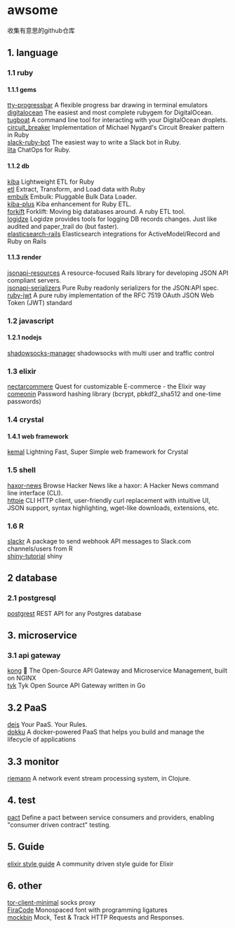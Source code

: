 # awsome
收集有意思的github仓库


## 1. language
### 1.1 ruby

#### 1.1.1 gems

[tty-progressbar](https://github.com/piotrmurach/tty-progressbar) A flexible progress bar drawing in terminal emulators  
[digitalocean](https://github.com/motdotla/digitalocean) The easiest and most complete rubygem for DigitalOcean.  
[tugboat](https://github.com/pearkes/tugboat)  A command line tool for interacting with your DigitalOcean droplets.  
[circuit_breaker](https://github.com/wsargent/circuit_breaker)  Implementation of Michael Nygard's Circuit Breaker pattern in Ruby  
[slack-ruby-bot](https://github.com/dblock/slack-ruby-bot)  The easiest way to write a Slack bot in Ruby.   
[lita](https://github.com/litaio/lita)  ChatOps for Ruby. 

#### 1.1.2 db

[kiba](https://github.com/thbar/kiba) Lightweight ETL for Ruby  
[etl](https://github.com/square/ETL) Extract, Transform, and Load data with Ruby  
[embulk](https://github.com/embulk/embulk) Embulk: Pluggable Bulk Data Loader.  
[kiba-plus](https://github.com/hooopo/kiba-plus) Kiba enhancement for Ruby ETL.  
[forkift](https://github.com/taskrabbit/forklift) Forklift: Moving big databases around. A ruby ETL tool.  
[logidze](https://github.com/palkan/logidze)  Logidze provides tools for logging DB records changes. Just like audited and paper_trail do (but faster).  
[elasticsearch-rails](https://github.com/elastic/elasticsearch-rails)  Elasticsearch integrations for ActiveModel/Record and Ruby on Rails  

#### 1.1.3 render

[jsonapi-resources](https://github.com/cerebris/jsonapi-resources) A resource-focused Rails library for developing JSON API compliant servers.  
[jsonapi-serializers](https://github.com/fotinakis/jsonapi-serializers) Pure Ruby readonly serializers for the JSON:API spec.  
[ruby-jwt](https://github.com/jwt/ruby-jwt)  A pure ruby implementation of the RFC 7519 OAuth JSON Web Token (JWT) standard  

### 1.2 javascript

#### 1.2.1 nodejs

[shadowsocks-manager](https://github.com/shadowsocks/shadowsocks-manager)  shadowsocks with multi user and traffic control  


### 1.3 elixir

[nectarcommere](https://github.com/lzpfmh/nectarcommerce)  Quest for customizable E-commerce - the Elixir way  
[comeonin](https://github.com/riverrun/comeonin) Password hashing library (bcrypt, pbkdf2_sha512 and one-time passwords)  

### 1.4 crystal

#### 1.4.1 web framework

[kemal](https://github.com/sdogruyol/kemal)  Lightning Fast, Super Simple web framework for Crystal  

### 1.5 shell

[haxor-news](https://github.com/donnemartin/haxor-news) Browse Hacker News like a haxor: A Hacker News command line interface (CLI).  
[httpie](https://github.com/jkbrzt/httpie)  CLI HTTP client, user-friendly curl replacement with intuitive UI, JSON support, syntax highlighting, wget-like downloads, extensions, etc.  


### 1.6 R

[slackr](https://github.com/hrbrmstr/slackr)  A package to send webhook API messages to Slack.com channels/users from R  
[shiny-tutorial](http://yanping.me/shiny-tutorial/#) shiny  

## 2 database

### 2.1 postgresql

[postgrest](https://github.com/begriffs/postgrest) REST API for any Postgres database  

## 3. microservice

### 3.1 api gateway

[kong](https://github.com/Mashape/kong)  🐒 The Open-Source API Gateway and Microservice Management, built on NGINX  
[tyk](https://github.com/TykTechnologies/tyk)  Tyk Open Source API Gateway written in Go  

## 3.2 PaaS

[deis](https://github.com/deis/deis)  Your PaaS. Your Rules.  
[dokku](https://github.com/dokku/dokku)  A docker-powered PaaS that helps you build and manage the lifecycle of applications  
## 3.3 monitor

[riemann](https://github.com/riemann/riemann)  A network event stream processing system, in Clojure.  

## 4. test

[pact](https://github.com/realestate-com-au/pact)  Define a pact between service consumers and providers, enabling "consumer driven contract" testing.  


## 5. Guide

[elixir style guide](https://github.com/niftyn8/elixir_style_guide) A community driven style guide for Elixir

## 6. other

[tor-client-minimal](https://github.com/derekhe/tor-client-minimal) socks proxy  
[FiraCode](https://github.com/tonsky/FiraCode) Monospaced font with programming ligatures  
[mockbin](https://github.com/Mashape/mockbin) Mock, Test & Track HTTP Requests and Responses.  
